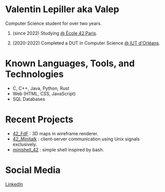 # Valentin Lepiller aka Valep

Computer Science student for over two years.

1. (since 2022) Studying [@ École 42 Paris](https://42.fr/).

2. (2020-2022) Completed a DUT in Computer Science [@ IUT d'Orléans](https://www.univ-orleans.fr/fr/iut-orleans).

# Known Languages, Tools, and Technologies
- C, C++, Java, Python, Rust
- Web (HTML, CSS, JavaScript)
- SQL Databases

# Recent Projects
- [42_FdF](https://github.com/valentinValep/42_Fdf) : 3D maps in wireframe renderer.
- [42_Minitalk](https://github.com/valentinValep/42_minitalk) : client-server communication using Unix signals exclusively.
- [minishell_42](https://github.com/AlanBoulesteix/minishell_42) : simple shell inspired by bash.

# Social Media
[LinkedIn](https://www.linkedin.com/in/valentin-lepiller-valep/)
